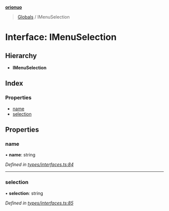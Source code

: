 **[orionuo](../README.md)**

> [Globals](../globals.md) / IMenuSelection

# Interface: IMenuSelection

## Hierarchy

* **IMenuSelection**

## Index

### Properties

* [name](imenuselection.md#name)
* [selection](imenuselection.md#selection)

## Properties

### name

•  **name**: string

*Defined in [types/interfaces.ts:84](https://github.com/msviha/orionuo/blob/c96a2eb/src/types/interfaces.ts#L84)*

___

### selection

•  **selection**: string

*Defined in [types/interfaces.ts:85](https://github.com/msviha/orionuo/blob/c96a2eb/src/types/interfaces.ts#L85)*
